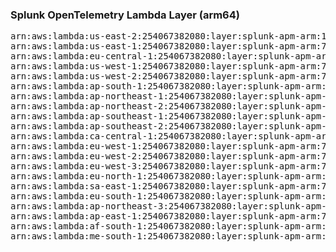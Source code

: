 <h3>Splunk OpenTelemetry Lambda Layer (arm64)</h3>

<pre>
arn:aws:lambda:us-east-2:254067382080:layer:splunk-apm-arm:12
arn:aws:lambda:us-east-1:254067382080:layer:splunk-apm-arm:7
arn:aws:lambda:eu-central-1:254067382080:layer:splunk-apm-arm:7
arn:aws:lambda:us-west-1:254067382080:layer:splunk-apm-arm:7
arn:aws:lambda:us-west-2:254067382080:layer:splunk-apm-arm:7
arn:aws:lambda:ap-south-1:254067382080:layer:splunk-apm-arm:7
arn:aws:lambda:ap-northeast-1:254067382080:layer:splunk-apm-arm:7
arn:aws:lambda:ap-northeast-2:254067382080:layer:splunk-apm-arm:7
arn:aws:lambda:ap-southeast-1:254067382080:layer:splunk-apm-arm:7
arn:aws:lambda:ap-southeast-2:254067382080:layer:splunk-apm-arm:7
arn:aws:lambda:ca-central-1:254067382080:layer:splunk-apm-arm:7
arn:aws:lambda:eu-west-1:254067382080:layer:splunk-apm-arm:7
arn:aws:lambda:eu-west-2:254067382080:layer:splunk-apm-arm:7
arn:aws:lambda:eu-west-3:254067382080:layer:splunk-apm-arm:7
arn:aws:lambda:eu-north-1:254067382080:layer:splunk-apm-arm:7
arn:aws:lambda:sa-east-1:254067382080:layer:splunk-apm-arm:7
arn:aws:lambda:eu-south-1:254067382080:layer:splunk-apm-arm:7
arn:aws:lambda:ap-northeast-3:254067382080:layer:splunk-apm-arm:7
arn:aws:lambda:ap-east-1:254067382080:layer:splunk-apm-arm:7
arn:aws:lambda:af-south-1:254067382080:layer:splunk-apm-arm:7
arn:aws:lambda:me-south-1:254067382080:layer:splunk-apm-arm:7
</pre>
